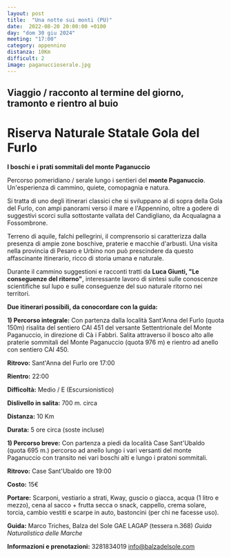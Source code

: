 ```yaml
---
layout: post
title:  "Una notte sui monti (PU)"
date:  2022-08-20 20:00:00 +0100
day: "dom 30 giu 2024"
meeting: "17:00"
category: appennino
distanza: 10Km
difficult: 2
image: paganuccioserale.jpg
---
```


## Viaggio / racconto al termine del giorno, tramonto e rientro al buio

# Riserva Naturale Statale Gola del Furlo

**I boschi e i prati sommitali del monte Paganuccio**

Percorso pomeridiano / serale lungo i sentieri del **monte Paganuccio**. Un'esperienza di cammino, quiete, comopagnia e natura.

Si tratta di uno degli itinerari classici che si sviluppano al di sopra della Gola del Furlo, con ampi panorami verso il mare e l'Appennino, oltre a godere di suggestivi scorci sulla sottostante vallata del Candigliano, da Acqualagna a Fossombrone.

Terreno di aquile, falchi pellegrini, il comprensorio si caratterizza dalla presenza di ampie zone boschive, praterie e macchie d'arbusti.
Una visita nella provincia di Pesaro e Urbino non può prescindere da questo affascinante itinerario, ricco di storia umana e naturale.

Durante il cammino suggestioni e racconti tratti da **Luca Giunti, "Le conseguenze del ritorno"**, interessante lavoro di sintesi sulle conoscenze scientifiche sul lupo e sulle conseguenze del suo naturale ritorno nei territori.

**Due itinerari possibili, da conocordare con la guida:**

**1) Percorso integrale:** Con partenza dalla località Sant'Anna del Furlo (quota 150m) risalita del sentiero CAI 451 del versante Settentrionale del Monte Paganuccio, in direzione di Cà i Fabbri. Salita attraverso il bosco alto alle praterie sommitali del Monte Paganuccio (quota 976 m) e rientro ad anello con sentiero CAI 450.

**Ritrovo:** Sant'Anna del Furlo ore 17:00

**Rientro:** 22:00 

**Difficoltà:** Medio / E (Escursionistico)

**Dislivello in salita:**  700 m. circa

**Distanza:** 10 Km

**Durata:** 5 ore circa (soste incluse)


**1) Percorso breve:** Con partenza a piedi da località Case Sant'Ubaldo (quota 695 m.) percorso ad anello lungo i vari versanti del monte Paganuccio con transito nei vari boschi alti e lungo i pratoni sommitali. 

**Ritrovo:** Case Sant'Ubaldo ore 19:00

**Costo:** 15€

**Portare:** Scarponi, vestiario a strati, Kway, guscio o giacca, acqua (1 litro e mezzo), cena al sacco + frutta secca o snack, cappello, crema solare, torcia, cambio vestiti e scarpe in auto, bastoncini (per chi ne facesse uso). 

**Guida:** Marco Triches, Balza del Sole GAE LAGAP (tessera n.368)
*Guida Naturalistica delle Marche*

**Informazioni e prenotazioni:** 3281834019 info@balzadelsole.com

